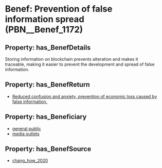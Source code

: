 # Benef: __Prevention of false information spread__ (PBN__Benef_1172)

## Property: has_BenefDetails

Storing information on blockchain prevents alteration and makes it traceable, making it easier to prevent the development and spread of false information.

## Property: has_BenefReturn

* [Reduced confusion and anxiety, prevention of economic loss caused by false information.](../BenefReturn/PBN__BenefReturn_1306)

## Property: has_Beneficiary

* [general public](../Stakeholder/PBN__Stakeholder_29)
* [media outlets](../Stakeholder/PBN__Stakeholder_455)

## Property: has_BenefSource

* [chang_how_2020](../Article/PBN__Article_241)

